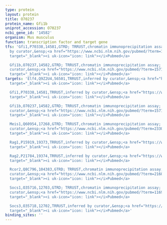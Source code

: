 ```yaml
---
type: protein
layout: protein
title: O70237
protein_name: Gfi1b
uniprot_accession: O70237
ncbi_gene_id: '14582'
organism: Mus musculus
function: transcription factor and target gene
tfs: 'Gfi1,P70338,14581,GTRD; TRRUST,chromatin immunoprecipitation assay; inferred
  by curator,&ensp;<a href="https://www.ncbi.nlm.nih.gov/pubmed/?term=15718298%5Buid%5D"
  target="_blank"><i uk-icon="icon: link"></i>Pubmed</a>

  Gfi1b,O70237,14582,GTRD; TRRUST,chromatin immunoprecipitation assay; inferred by
  curator,&ensp;<a href="https://www.ncbi.nlm.nih.gov/pubmed/?term=15718298%5Buid%5D"
  target="_blank"><i uk-icon="icon: link"></i>Pubmed</a>'
targets: 'Elf4,Q9Z2U4,56501,TRRUST,inferred by curator,&ensp;<a href="https://www.ncbi.nlm.nih.gov/pubmed/?term=22158964%5Buid%5D"
  target="_blank"><i uk-icon="icon: link"></i>Pubmed</a>

  Gfi1,P70338,14581,TRRUST,inferred by curator,&ensp;<a href="https://www.ncbi.nlm.nih.gov/pubmed/?term=15718298%5Buid%5D"
  target="_blank"><i uk-icon="icon: link"></i>Pubmed</a>

  Gfi1b,O70237,14582,GTRD; TRRUST,chromatin immunoprecipitation assay; inferred by
  curator,&ensp;<a href="https://www.ncbi.nlm.nih.gov/pubmed/?term=15718298%5Buid%5D"
  target="_blank"><i uk-icon="icon: link"></i>Pubmed</a>

  Meis1,Q60954,17268,GTRD; TRRUST,chromatin immunoprecipitation assay; inferred by
  curator,&ensp;<a href="https://www.ncbi.nlm.nih.gov/pubmed/?term=23308270%5Buid%5D"
  target="_blank"><i uk-icon="icon: link"></i>Pubmed</a>

  Rag1,P15919,19373,TRRUST,inferred by curator,&ensp;<a href="https://www.ncbi.nlm.nih.gov/pubmed/?term=22201127%5Buid%5D"
  target="_blank"><i uk-icon="icon: link"></i>Pubmed</a>

  Rag2,P21784,19374,TRRUST,inferred by curator,&ensp;<a href="https://www.ncbi.nlm.nih.gov/pubmed/?term=22201127%5Buid%5D"
  target="_blank"><i uk-icon="icon: link"></i>Pubmed</a>

  Rcor2,Q8C796,104383,GTRD; TRRUST,chromatin immunoprecipitation assay; inferred by
  curator,&ensp;<a href="https://www.ncbi.nlm.nih.gov/pubmed/?term=21606163%5Buid%5D"
  target="_blank"><i uk-icon="icon: link"></i>Pubmed</a>

  Socs1,O35716,12703,GTRD; TRRUST,chromatin immunoprecipitation assay; inferred by
  curator,&ensp;<a href="https://www.ncbi.nlm.nih.gov/pubmed/?term=11696536%5Buid%5D"
  target="_blank"><i uk-icon="icon: link"></i>Pubmed</a>

  Socs3,O35718,12702,TRRUST,inferred by curator,&ensp;<a href="https://www.ncbi.nlm.nih.gov/pubmed/?term=11696536%5Buid%5D"
  target="_blank"><i uk-icon="icon: link"></i>Pubmed</a>'
binding_sites: ''
---
```

